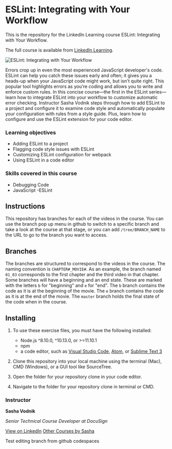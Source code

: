 # ESLint: Integrating with Your Workflow
This is the repository for the LinkedIn Learning course ESLint: Integrating with Your Workflow.

The full course is available from [LinkedIn Learning](https://www.linkedin.com/learning/eslint-integrating-with-your-workflow/customizing-automatic-error-checking).

![ESLint: Integrating with Your Workflow](https://cdn.lynda.com/course/2254050/2254050-1580923836265-16x9.jpg)

Errors crop up in even the most experienced JavaScript developer's code. ESLint can help you catch these issues early and often; it gives you a heads-up when your JavaScript code might work, but isn't quite right. This popular tool highlights errors as you're coding and allows you to write and enforce custom rules. In this concise course—the first in the ESLint series—learn how to integrate ESLint into your workflow to customize automatic error checking. Instructor Sasha Vodnik steps through how to add ESLint to a project and configure it to examine code style and automatically populate your configuration with rules from a style guide. Plus, learn how to configure and use the ESLint extension for your code editor.
### Learning objectives
 - Adding ESLint to a project
 - Flagging code style issues with ESLint
 - Customizing ESLint configuration for webpack
 - Using ESLint in a code editor
### Skills covered in this course
 - Debugging Code
 - JavaScript
 -ESLint

## Instructions
This repository has branches for each of the videos in the course. You can use the branch pop up menu in github to switch to a specific branch and take a look at the course at that stage, or you can add `/tree/BRANCH_NAME` to the URL to go to the branch you want to access.

## Branches
The branches are structured to correspond to the videos in the course. The naming convention is `CHAPTER#_MOVIE#`. As an example, the branch named `01_03` corresponds to the first chapter and the third video in that chapter. 
Some branches will have a beginning and an end state. These are marked with the letters `b` for "beginning" and `e` for "end". The `b` branch contains the code as it is at the beginning of the movie. The `e` branch contains the code as it is at the end of the movie. The `master` branch holds the final state of the code when in the course.

## Installing
1. To use these exercise files, you must have the following installed:

    - Node.js ^8.10.0, ^10.13.0, or >=11.10.1
    - npm
    - a code editor, such as [Visual Studio Code](https://code.visualstudio.com/Download), [Atom](https://atom.io/), or [Sublime Text 3](https://www.sublimetext.com/3)
2. Clone this repository into your local machine using the terminal (Mac), CMD (Windows), or a GUI tool like SourceTree.
3. Open the folder for your repository clone in your code editor.
4. Navigate to the folder for your repository clone in terminal or CMD.

### Instructor

**Sasha Vodnik**

_Senior Technical Course Developer at DocuSign_

[View on LinkedIn](https://www.linkedin.com/in/sashavodnik?trk=lil_course) 
[Other Courses by Sasha](https://www.linkedin.com/learning/instructors/sasha-vodnik)

Test editing branch from github codespaces